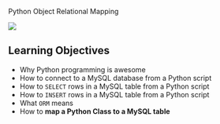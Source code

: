 Python Object Relational Mapping

![](https://miro.medium.com/max/640/0*3uedj0JV8LWYNc8Q)

## Learning Objectives

- Why Python programming is awesome
- How to connect to a MySQL database from a Python script
- How to `SELECT` rows in a MySQL table from a Python script
- How to `INSERT` rows in a MySQL table from a Python script
- What `ORM` means
- How to __map a Python Class to a MySQL table__
